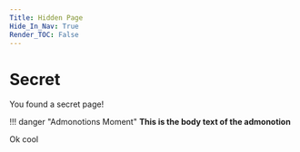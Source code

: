 ```yaml
---
Title: Hidden Page
Hide_In_Nav: True
Render_TOC: False
---
```


# Secret

You found a secret page!

!!! danger "Admonotions Moment"
    **This is the body text of the admonotion**

Ok cool
